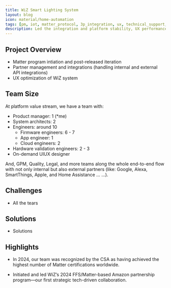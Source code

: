 ```yaml
---
title: WiZ Smart Lighting System
layout: blog
icon: material/home-automation
tags: [pm, iot, matter_protocol, 3p_integration, ux, technical_support, business_development]
description: Led the integration and platform stability, UX performance of WiZ service
---
```


## Project Overview

- Matter program intiation and post-released iteration
- Partner management and integrations (handling internal and external API integrations) 
- UX optimization of WiZ system

## Team Size
At platform value stream, we have a team with:

- Product manager: 1 (*me)
- System architects: 2 
- Engineers: around 10
    - Firmware engineers: 6 - 7
    - App engineer: 1
    - Cloud engineers: 2
- Hardware validation engineers: 2 - 3
- On-demand UIUX designer

And, GPM, Quality, Legal, and more teams along the whole end-to-end flow with not only internal but also external partners (like: Google, Alexa, SmartThings, Apple, and Home Assistance ... ...). 

## Challenges

- All the tears

## Solutions

- Solutions

## Highlights

- In 2024, our team was recognized by the CSA as having achieved the highest number of Matter certifications worldwide.

- Initiated and led WiZ’s 2024 FFS/Matter-based Amazon partnership program—our first strategic tech-driven collaboration.

<br>
